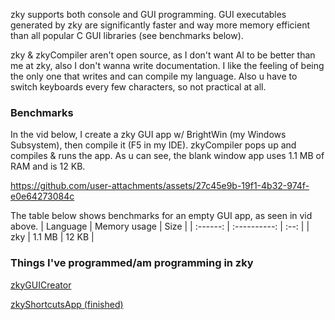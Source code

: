 zky supports both console and GUI programming. GUI executables generated by zky are significantly faster and way more memory efficient than all popular C GUI libraries (see benchmarks below). 

zky & zkyCompiler aren't open source, as I don't want AI to be better than me at zky, also I don't wanna write documentation. I like the feeling of being the only one that writes and can compile my language. Also u have to switch keyboards every few characters, so not practical at all.

### Benchmarks
In the vid below, I create a zky GUI app w/ BrightWin (my Windows Subsystem), then compile it (F5 in my IDE). zkyCompiler pops up and compiles & runs the app. As u can see, the blank window app uses 1.1 MB of RAM and is 12 KB.

https://github.com/user-attachments/assets/27c45e9b-19f1-4b32-974f-e0e64273084c

The table below shows benchmarks for an empty GUI app, as seen in vid above. 
| Language | Memory usage | Size | 
| :------: | :----------: | :--: |
| zky | 1.1 MB | 12 KB |

### Things I've programmed/am programming in zky
[zkyGUICreator](https://github.com/brightgao1/zkyGUICreator)

[zkyShortcutsApp (finished)](https://github.com/brightgao1/zkyShortcutsApp)
